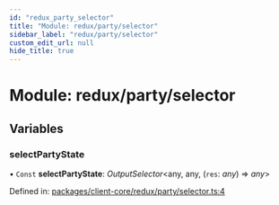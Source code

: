 ```yaml
---
id: "redux_party_selector"
title: "Module: redux/party/selector"
sidebar_label: "redux/party/selector"
custom_edit_url: null
hide_title: true
---
```


# Module: redux/party/selector

## Variables

### selectPartyState

• `Const` **selectPartyState**: *OutputSelector*<any, any, (`res`: *any*) => *any*\>

Defined in: [packages/client-core/redux/party/selector.ts:4](https://github.com/xr3ngine/xr3ngine/blob/66a84a950/packages/client-core/redux/party/selector.ts#L4)
